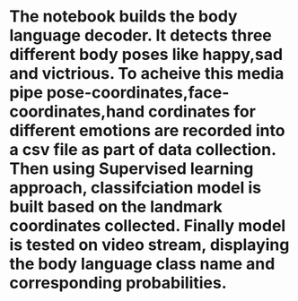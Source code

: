 # The notebook builds the body language decoder. It detects three different body poses like happy,sad and victrious. To acheive this media pipe pose-coordinates,face-coordinates,hand cordinates for different emotions are recorded into a csv file as part of data collection. Then using Supervised learning approach, classifciation model is built based on the landmark coordinates collected. Finally model is tested on video stream, displaying the body language class name and corresponding probabilities.
